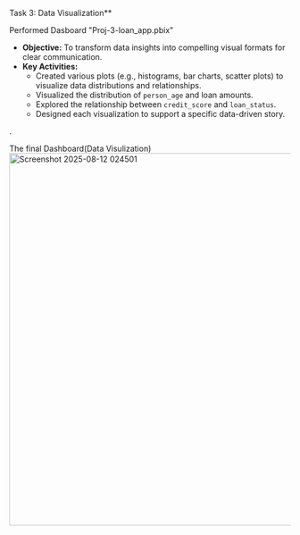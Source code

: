 Task 3: Data Visualization**

Performed Dasboard
"Proj-3-loan_app.pbix"

* **Objective:** To transform data insights into compelling visual formats for clear communication.
* **Key Activities:**
    * Created various plots (e.g., histograms, bar charts, scatter plots) to visualize data distributions and relationships.
    * Visualized the distribution of `person_age` and loan amounts.
    * Explored the relationship between `credit_score` and `loan_status`.
    * Designed each visualization to support a specific data-driven story.

.

The final Dashboard(Data Visulization)
<img width="1173" height="667" alt="Screenshot 2025-08-12 024501" src="https://github.com/user-attachments/assets/95bca419-baed-497c-99a9-dcbb4a6d2bfe" />


